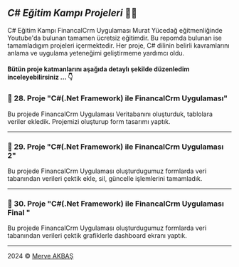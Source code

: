 ﻿## ***C# Eğitim Kampı Projeleri*** 👩‍💻

C# Eğitim Kampı FinancalCrm Uygulaması Murat Yücedağ eğitmenliğinde Youtube'da bulunan tamamen ücretsiz eğitimdir.
Bu repomda bulunan ise tamamladıgım projeleri içermektedir.
Her proje, C# dilinin belirli kavramlarını anlama ve uygulama yeteneğimi geliştirmeme yardımcı oldu.

#### Bütün proje katmanlarını aşağıda detaylı şekilde düzenledim inceleyebilirsiniz ... 👇

### 📜 28. Proje "C#(.Net Framework) ile FinancalCrm Uygulaması"
Bu projede FinancalCrm Uygulaması Veritabanını oluşturduk, tablolara veriler ekledik. Projemizi oluşturup form tasarımı yaptık.
***

### 📜 29. Proje "C#(.Net Framework) ile FinancalCrm Uygulaması 2"
Bu projede FinancalCrm Uygulaması oluşturdugumuz formlarda veri tabanından verileri çektik ekle, sil, güncelle işlemlerini tamamladık.
***

### 📜 30. Proje "C#(.Net Framework) ile FinancalCrm Uygulaması Final "
Bu projede FinancalCrm Uygulaması oluşturdugumuz formlarda veri tabanından verileri çektik grafiklerle dashboard ekranı yaptık.
***

2024 © [Merve AKBAŞ](https://mrvakbas.com)